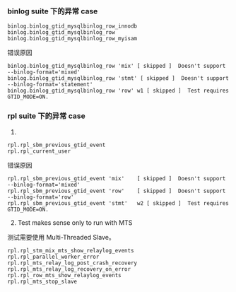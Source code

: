 
### binlog suite 下的异常 case

```
binlog.binlog_gtid_mysqlbinlog_row_innodb
binlog.binlog_gtid_mysqlbinlog_row
binlog.binlog_gtid_mysqlbinlog_row_myisam
```

错误原因

```
binlog.binlog_gtid_mysqlbinlog_row 'mix' [ skipped ]  Doesn't support --binlog-format='mixed'
binlog.binlog_gtid_mysqlbinlog_row 'stmt' [ skipped ]  Doesn't support --binlog-format='statement'
binlog.binlog_gtid_mysqlbinlog_row 'row' w1 [ skipped ]  Test requires GTID_MODE=ON.
```


### rpl suite 下的异常 case

1.

```
rpl.rpl_sbm_previous_gtid_event
rpl.rpl_current_user
```

错误原因

```
rpl.rpl_sbm_previous_gtid_event 'mix'    [ skipped ]  Doesn't support --binlog-format='mixed'
rpl.rpl_sbm_previous_gtid_event 'row'    [ skipped ]  Doesn't support --binlog-format='row'
rpl.rpl_sbm_previous_gtid_event 'stmt'   w2 [ skipped ]  Test requires GTID_MODE=ON.
```

2. Test makes sense only to run with MTS

测试需要使用 Multi-Threaded Slave。

```
rpl.rpl_stm_mix_mts_show_relaylog_events
rpl.rpl_parallel_worker_error
rpl.rpl_mts_relay_log_post_crash_recovery
rpl.rpl_mts_relay_log_recovery_on_error
rpl.rpl_row_mts_show_relaylog_events
rpl.rpl_mts_stop_slave
```


